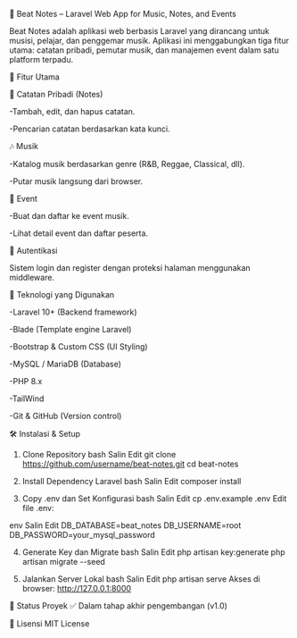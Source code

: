 🎵 Beat Notes – Laravel Web App for Music, Notes, and Events

Beat Notes adalah aplikasi web berbasis Laravel yang dirancang untuk musisi, pelajar, dan penggemar musik. Aplikasi ini menggabungkan tiga fitur utama: catatan pribadi, pemutar musik, dan manajemen event dalam satu platform terpadu.

📌 Fitur Utama

📝 Catatan Pribadi (Notes)

-Tambah, edit, dan hapus catatan.

-Pencarian catatan berdasarkan kata kunci.

🎶 Musik

-Katalog musik berdasarkan genre (R&B, Reggae, Classical, dll).

-Putar musik langsung dari browser.

📅 Event

-Buat dan daftar ke event musik.

-Lihat detail event dan daftar peserta.

🔐 Autentikasi

Sistem login dan register dengan proteksi halaman menggunakan middleware.

🧱 Teknologi yang Digunakan

-Laravel 10+ (Backend framework)

-Blade (Template engine Laravel)

-Bootstrap & Custom CSS (UI Styling)

-MySQL / MariaDB (Database)

-PHP 8.x

-TailWind

-Git & GitHub (Version control)

🛠️ Instalasi & Setup

1. Clone Repository
bash
Salin
Edit
git clone https://github.com/username/beat-notes.git
cd beat-notes

2. Install Dependency Laravel
bash
Salin
Edit
composer install

3. Copy .env dan Set Konfigurasi
bash
Salin
Edit
cp .env.example .env
Edit file .env:

env
Salin
Edit
DB_DATABASE=beat_notes
DB_USERNAME=root
DB_PASSWORD=your_mysql_password

4. Generate Key dan Migrate
bash
Salin
Edit
php artisan key:generate
php artisan migrate --seed

5. Jalankan Server Lokal
bash
Salin
Edit
php artisan serve
Akses di browser: http://127.0.0.1:8000


🧪 Status Proyek
✅ Dalam tahap akhir pengembangan (v1.0)

📄 Lisensi
MIT License
